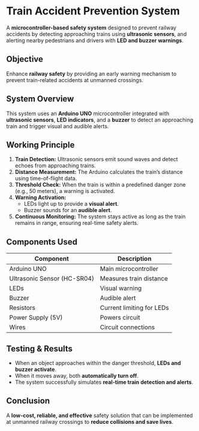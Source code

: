 # Train Accident Prevention System

A **microcontroller-based safety system** designed to prevent railway accidents by detecting approaching trains using **ultrasonic sensors**, and alerting nearby pedestrians and drivers with **LED and buzzer warnings**.

## Objective
Enhance **railway safety** by providing an early warning mechanism to prevent train-related accidents at unmanned crossings.

## System Overview
This system uses an **Arduino UNO** microcontroller integrated with **ultrasonic sensors**, **LED indicators**, and a **buzzer** to detect an approaching train and trigger visual and audible alerts.

## Working Principle
1. **Train Detection:** Ultrasonic sensors emit sound waves and detect echoes from approaching trains.  
2. **Distance Measurement:** The Arduino calculates the train’s distance using time-of-flight data.  
3. **Threshold Check:** When the train is within a predefined danger zone (e.g., 50 meters), a warning is activated.  
4. **Warning Activation:**  
   - LEDs light up to provide a **visual alert**.  
   - Buzzer sounds for an **audible alert**.  
5. **Continuous Monitoring:** The system stays active as long as the train remains in range, ensuring real-time safety alerts.

## Components Used
| Component | Description |
|------------|-------------|
| Arduino UNO | Main microcontroller |
| Ultrasonic Sensor (HC-SR04) | Measures train distance |
| LEDs | Visual warning |
| Buzzer | Audible alert |
| Resistors | Current limiting for LEDs |
| Power Supply (5V) | Powers circuit |
| Wires | Circuit connections |

## Testing & Results
- When an object approaches within the danger threshold, **LEDs and buzzer activate**.  
- When it moves away, both **automatically turn off**.  
- The system successfully simulates **real-time train detection and alerts**.  

## Conclusion
A **low-cost, reliable, and effective** safety solution that can be implemented at unmanned railway crossings to **reduce collisions and save lives**.




